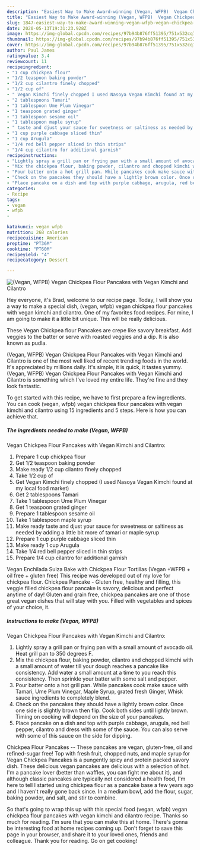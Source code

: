 ```yaml
---
description: "Easiest Way to Make Award-winning (Vegan, WFPB)  Vegan Chickpea Flour Pancakes with Vegan Kimchi and Cilantro"
title: "Easiest Way to Make Award-winning (Vegan, WFPB)  Vegan Chickpea Flour Pancakes with Vegan Kimchi and Cilantro"
slug: 1847-easiest-way-to-make-award-winning-vegan-wfpb-vegan-chickpea-flour-pancakes-with-vegan-kimchi-and-cilantro
date: 2020-05-13T19:31:23.928Z
image: https://img-global.cpcdn.com/recipes/97b94b876ff51395/751x532cq70/vegan-wfpb-vegan-chickpea-flour-pancakes-with-vegan-kimchi-and-cilantro-recipe-main-photo.jpg
thumbnail: https://img-global.cpcdn.com/recipes/97b94b876ff51395/751x532cq70/vegan-wfpb-vegan-chickpea-flour-pancakes-with-vegan-kimchi-and-cilantro-recipe-main-photo.jpg
cover: https://img-global.cpcdn.com/recipes/97b94b876ff51395/751x532cq70/vegan-wfpb-vegan-chickpea-flour-pancakes-with-vegan-kimchi-and-cilantro-recipe-main-photo.jpg
author: Paul James
ratingvalue: 3.4
reviewcount: 11
recipeingredient:
- "1 cup chickpea flour"
- "1/2 teaspoon baking powder"
- "1/2 cup cilantro finely chopped"
- "1/2 cup of"
- " Vegan Kimchi finely chopped I used Nasoya Vegan Kimchi found at my local food market"
- "2 tablespoons Tamari"
- "1 tablespoon Ume Plum Vinegar"
- "1 teaspoon grated ginger"
- "1 tablespoon sesame oil"
- "1 tablespoon maple syrup"
- " taste and djust your sauce for sweetness or saltiness as needed by adding a little bit more of tamari or maple syrup"
- "1 cup purple cabbage sliced thin"
- "1 cup Arugula"
- "1/4 red bell pepper sliced in thin strips"
- "1/4 cup cilantro for additional garnish"
recipeinstructions:
- "Lightly spray a grill pan or frying pan with a small amount of avocado oil. Heat grill pan to 350 degrees F."
- "Mix the chickpea flour, baking powder, cilantro and chopped kimchi with a small amount of water till your dough reaches a pancake like consistency. Add water a small amount at a time to you reach this consistency. Then sprinkle your batter with some salt and pepper."
- "Pour batter onto a hot grill pan. While pancakes cook make sauce with Tamari, Ume Plum Vinegar, Maple Syrup, grated fresh Ginger, Whisk sauce ingredients to completely blend."
- "Check on the pancakes they should have a lightly brown color. Once one side is slightly brown then flip. Cook both sides until lightly brown. Timing on cooking will depend on the size of your pancakes."
- "Place pancake on a dish and top with purple cabbage, arugula, red bell pepper, cilantro and dress with some of the sauce. You can also serve with some of this sauce on the side for dipping."
categories:
- Recipe
tags:
- vegan
- wfpb
- 

katakunci: vegan wfpb  
nutrition: 268 calories
recipecuisine: American
preptime: "PT36M"
cooktime: "PT60M"
recipeyield: "4"
recipecategory: Dessert

---
```



![(Vegan, WFPB) 
Vegan Chickpea Flour Pancakes with Vegan Kimchi and Cilantro](https://img-global.cpcdn.com/recipes/97b94b876ff51395/751x532cq70/vegan-wfpb-vegan-chickpea-flour-pancakes-with-vegan-kimchi-and-cilantro-recipe-main-photo.jpg)

Hey everyone, it's Brad, welcome to our recipe page. Today, I will show you a way to make a special dish, (vegan, wfpb) 
vegan chickpea flour pancakes with vegan kimchi and cilantro. One of my favorites food recipes. For mine, I am going to make it a little bit unique. This will be really delicious.

These Vegan Chickpea flour Pancakes are crepe like savory breakfast. Add veggies to the batter or serve with roasted veggies and a dip. It is also known as pudla.

(Vegan, WFPB) 
Vegan Chickpea Flour Pancakes with Vegan Kimchi and Cilantro is one of the most well liked of recent trending foods in the world. It's appreciated by millions daily. It's simple, it is quick, it tastes yummy. (Vegan, WFPB) 
Vegan Chickpea Flour Pancakes with Vegan Kimchi and Cilantro is something which I've loved my entire life. They're fine and they look fantastic.


To get started with this recipe, we have to first prepare a few ingredients. You can cook (vegan, wfpb) 
vegan chickpea flour pancakes with vegan kimchi and cilantro using 15 ingredients and 5 steps. Here is how you can achieve that.

<!--inarticleads1-->

##### The ingredients needed to make (Vegan, WFPB) 
Vegan Chickpea Flour Pancakes with Vegan Kimchi and Cilantro:

1. Prepare 1 cup chickpea flour
1. Get 1/2 teaspoon baking powder
1. Make ready 1/2 cup cilantro finely chopped
1. Take 1/2 cup of
1. Get  Vegan Kimchi finely chopped (I used Nasoya Vegan Kimchi found at my local food market)
1. Get 2 tablespoons Tamari
1. Take 1 tablespoon Ume Plum Vinegar
1. Get 1 teaspoon grated ginger
1. Prepare 1 tablespoon sesame oil
1. Take 1 tablespoon maple syrup
1. Make ready  taste and djust your sauce for sweetness or saltiness as needed by adding a little bit more of tamari or maple syrup
1. Prepare 1 cup purple cabbage sliced thin
1. Make ready 1 cup Arugula
1. Take 1/4 red bell pepper sliced in thin strips
1. Prepare 1/4 cup cilantro for additional garnish


Vegan Enchilada Suiza Bake with Chickpea Flour Tortillas (Vegan +WFPB + oil free + gluten free) This recipe was developed out of my love for chickpea flour. Chickpea Pancake - Gluten free, healthy and filling, this veggie filled chickpea flour pancake is savory, delicious and perfect anytime of day! Gluten and grain free, chickpea pancakes are one of those great vegan dishes that will stay with you. Filled with vegetables and spices of your choice, it. 

<!--inarticleads2-->

##### Instructions to make (Vegan, WFPB) 
Vegan Chickpea Flour Pancakes with Vegan Kimchi and Cilantro:

1. Lightly spray a grill pan or frying pan with a small amount of avocado oil. Heat grill pan to 350 degrees F.
1. Mix the chickpea flour, baking powder, cilantro and chopped kimchi with a small amount of water till your dough reaches a pancake like consistency. Add water a small amount at a time to you reach this consistency. Then sprinkle your batter with some salt and pepper.
1. Pour batter onto a hot grill pan. While pancakes cook make sauce with Tamari, Ume Plum Vinegar, Maple Syrup, grated fresh Ginger, Whisk sauce ingredients to completely blend.
1. Check on the pancakes they should have a lightly brown color. Once one side is slightly brown then flip. Cook both sides until lightly brown. Timing on cooking will depend on the size of your pancakes.
1. Place pancake on a dish and top with purple cabbage, arugula, red bell pepper, cilantro and dress with some of the sauce. You can also serve with some of this sauce on the side for dipping.


Chickpea Flour Pancakes -- These pancakes are vegan, gluten-free, oil and refined-sugar free! Top with fresh fruit, chopped nuts, and maple syrup for Vegan Chickpea Pancakes is a pungently spicy and protein packed savory dish. These delicious vegan pancakes are delicious with a selection of hot. I&#39;m a pancake lover (better than waffles, you can fight me about it), and although classic pancakes are typically not considered a health food, I&#39;m here to tell I started using chickpea flour as a pancake base a few years ago and I haven&#39;t really gone back since. In a medium bowl, add the flour, sugar, baking powder, and salt, and stir to combine. 

So that's going to wrap this up with this special food (vegan, wfpb) 
vegan chickpea flour pancakes with vegan kimchi and cilantro recipe. Thanks so much for reading. I'm sure that you can make this at home. There's gonna be interesting food at home recipes coming up. Don't forget to save this page in your browser, and share it to your loved ones, friends and colleague. Thank you for reading. Go on get cooking!
